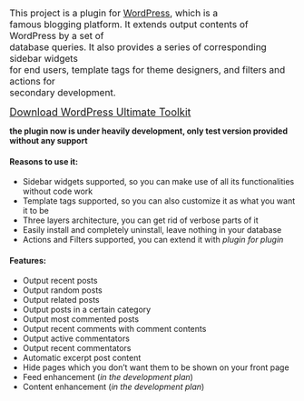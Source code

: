 <font size='3'>This project is a plugin for <a href='http://wordpress.org'>WordPress</a>, which is a<br>
famous blogging platform. It extends output contents of WordPress by a set of<br>
database queries. It also provides a series of corresponding sidebar widgets<br>
for end users, template tags for theme designers, and filters and actions for<br>
secondary development.</font>

<font size='4'><a href='http://code.google.com/p/wordpress-ultimate-toolkit/downloads/list'>Download WordPress Ultimate Toolkit</a></font>

**the plugin now is under heavily development, only test version provided without any support**

#### Reasons to use it: ####
  * Sidebar widgets supported, so you can make use of all its functionalities without code work
  * Template tags supported, so you can also customize it as what you want it to be
  * Three layers architecture, you can get rid of verbose parts of it
  * Easily install and completely uninstall, leave nothing in your database
  * Actions and Filters supported, you can extend it with _plugin for plugin_

#### Features: ####
  * Output recent posts
  * Output random posts
  * Output related posts
  * Output posts in a certain category
  * Output most commented posts
  * Output recent comments with comment contents
  * Output active commentators
  * Output recent commentators
  * Automatic excerpt post content
  * Hide pages which you don’t want them to be shown on your front page
  * Feed enhancement (_in the development plan_)
  * Content enhancement (_in the development plan_)